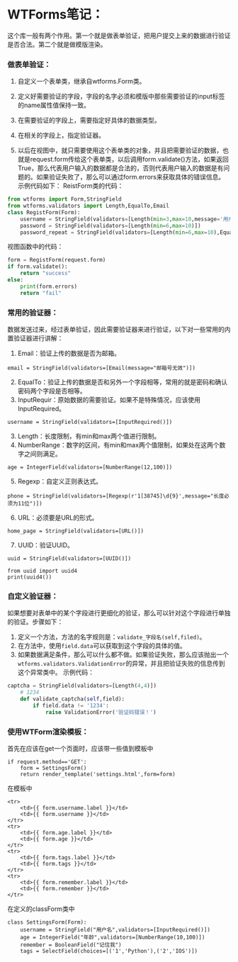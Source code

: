 # WTForms笔记：
这个库一般有两个作用。第一个就是做表单验证，把用户提交上来的数据进行验证是否合法。第二个就是做模版渲染。

### 做表单验证：
1. 自定义一个表单类，继承自wtforms.Form类。
2. 定义好需要验证的字段，字段的名字必须和模版中那些需要验证的input标签的name属性值保持一致。

3. 在需要验证的字段上，需要指定好具体的数据类型。

4. 在相关的字段上，指定验证器。

5. 以后在视图中，就只需要使用这个表单类的对象，并且把需要验证的数据，也就是request.form传给这个表单类，以后调用form.validate()方法，如果返回True，那么代表用户输入的数据都是合法的，否则代表用户输入的数据是有问题的。如果验证失败了，那么可以通过form.errors来获取具体的错误信息。
示例代码如下：
ReistForm类的代码：
```python
from wtforms import Form,StringField
from wtforms.validators import Length,EqualTo,Email
class RegistForm(Form):
    username = StringField(validators=[Length(min=3,max=10,message='用户名长度必须在3到10位之间')])
    password = StringField(validators=[Length(min=6,max=10)])
    password_repeat = StringField(validators=[Length(min=6,max=10),EqualTo("password")])
```
视图函数中的代码：
```python
form = RegistForm(request.form)
if form.validate():
    return "success"
else:
    print(form.errors)
    return "fail"
```


### 常用的验证器：
数据发送过来，经过表单验证，因此需要验证器来进行验证，以下对一些常用的内置验证器进行讲解：
1. Email：验证上传的数据是否为邮箱。
```
email = StringField(validators=[Email(message="邮箱号无效")])
```
2. EqualTo：验证上传的数据是否和另外一个字段相等，常用的就是密码和确认密码两个字段是否相等。
3. InputRequir：原始数据的需要验证。如果不是特殊情况，应该使用InputRequired。
```
username = StringField(validators=[InputRequired()])
```
3. Length：长度限制，有min和max两个值进行限制。
4. NumberRange：数字的区间，有min和max两个值限制，如果处在这两个数字之间则满足。
```
age = IntegerField(validators=[NumberRange(12,100)])
```
5. Regexp：自定义正则表达式。
```
phone = StringField(validators=[Regexp(r'1[38745]\d{9}',message="长度必须为11位")])
```
6. URL：必须要是URL的形式。
```
home_page = StringField(validators=[URL()])
```
7. UUID：验证UUID。
```
uuid = StringField(validators=[UUID()])

from uuid import uuid4
print(uuid4())
```

### 自定义验证器：
如果想要对表单中的某个字段进行更细化的验证，那么可以针对这个字段进行单独的验证。步骤如下：
1. 定义一个方法，方法的名字规则是：`validate_字段名(self,filed)`。
2. 在方法中，使用`field.data`可以获取到这个字段的具体的值。
3. 如果数据满足条件，那么可以什么都不做。如果验证失败，那么应该抛出一个`wtforms.validators.ValidationError`的异常，并且把验证失败的信息传到这个异常类中。
示例代码：
```python
captcha = StringField(validators=[Length(4,4)])
    # 1234
    def validate_captcha(self,field):
        if field.data != '1234':
            raise ValidationError('验证码错误！')
```
### 使用WTForm渲染模板：
首先在应该在get一个页面时，应该带一些值到模板中
```
if request.method=='GET':
    form = SettingsForm()
    return render_template('settings.html',form=form)
```
在模板中
```
<tr>
    <td>{{ form.username.label }}</td>
    <td>{{ form.username }}</td>
</tr>
<tr>
    <td>{{ form.age.label }}</td>
    <td>{{ form.age }}</td>
</tr>
<tr>
    <td>{{ form.tags.label }}</td>
    <td>{{ form.tags }}</td>
</tr>
<tr>
    <td>{{ form.remember.label }}</td>
    <td>{{ form.remember }}</td>
</tr>
```
在定义的classForm类中
```
class SettingsForm(Form):
    username = StringField("用户名",validators=[InputRequired()])
    age = IntegerField("年龄",validators=[NumberRange(10,100)])
    remember = BooleanField("记住我")
    tags = SelectField(choices=[('1','Python'),('2','IOS')])
```
